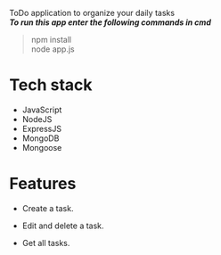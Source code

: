 ToDo application to organize your daily tasks <br />
***To run this app enter the following commands in cmd*** <br />
>npm install <br />
>node app.js 

# Tech stack
 - JavaScript
 - NodeJS
 - ExpressJS
 - MongoDB
 - Mongoose


# Features
 - Create a task.

 - Edit and delete a task.

 - Get all tasks.

